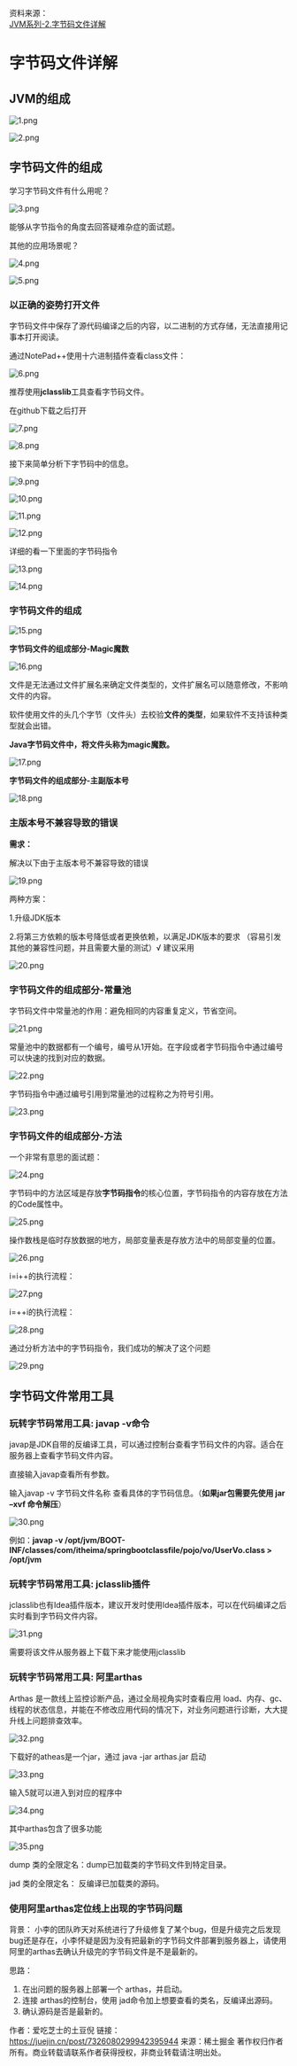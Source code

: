 资料来源：<br/>
[JVM系列-2.字节码文件详解](https://juejin.cn/post/7326080299942395944)<br/>

# 字节码文件详解

## JVM的组成

![1.png](img/ar7wyuS1KjYAIoT.webp)

![2.png](img/ylaFN3mkYqRbnuL.webp)

## 字节码文件的组成

学习字节码文件有什么用呢？

![3.png](img/sP8g6NLUo4RxOuz.webp)

能够从字节指令的角度去回答疑难杂症的面试题。

其他的应用场景呢？

![4.png](img/Pk9Rasm1rYW2MOL.webp)

![5.png](img/ILVwpnd3BO7Z6HT.webp)



### 以正确的姿势打开文件

字节码文件中保存了源代码编译之后的内容，以二进制的方式存储，无法直接用记事本打开阅读。

通过NotePad++使用十六进制插件查看class文件：

![6.png](img/mZ54EXsOGRNQoLP.webp)

推荐使用**jclasslib**工具查看字节码文件。

在github下载之后打开

![7.png](img/O2U7ftsimeVHEpc.webp)

![8.png](img/TRK8jxSYft37vFc.webp)

接下来简单分析下字节码中的信息。

![9.png](img/GpFYwIOlcHiVWRy.webp)

![10.png](img/uZnDcsWMowKN4z7.webp)



![11.png](img/nNx47t2RvoJGeHk.webp)

![12.png](img/NXoQOYc9wHGyLgh.webp)

详细的看一下里面的字节码指令

![13.png](img/dqHhtkbLp7vM2Pu.webp)

![14.png](img/LDNRecuBg13j9zk.webp)

### 字节码文件的组成

![15.png](img/xqlPrjEFKUcmQ4v.webp)

**字节码文件的组成部分-Magic魔数**

![16.png](img/e7BUkjamA82pd5t.webp)

文件是无法通过文件扩展名来确定文件类型的，文件扩展名可以随意修改，不影响文件的内容。

软件使用文件的头几个字节（文件头）去校验**文件的类型**，如果软件不支持该种类型就会出错。

**Java字节码文件中，将文件头称为magic魔数。**

![17.png](img/EIbnuJCroG9pMSL.webp)

**字节码文件的组成部分-主副版本号**

![18.png](https://p9-juejin.byteimg.com/tos-cn-i-k3u1fbpfcp/9fc5f887f9bb408384f8d723764dd42e~tplv-k3u1fbpfcp-jj-mark:3024:0:0:0:q75.awebp#?w=1006&h=445&s=126401&e=png&b=fcfbfb)

### 主版本号不兼容导致的错误

**需求：**

解决以下由于主版本号不兼容导致的错误

![19.png](img/dv1BRVgAZQkxhJW.webp)

两种方案：

1.升级JDK版本

2.将第三方依赖的版本号降低或者更换依赖，以满足JDK版本的要求 （容易引发其他的兼容性问题，并且需要大量的测试）√ 建议采用

![20.png](img/Bx6psu7AVK5Gzo3.webp)

### 字节码文件的组成部分-常量池

字节码文件中常量池的作用：避免相同的内容重复定义，节省空间。

![21.png](https://p6-juejin.byteimg.com/tos-cn-i-k3u1fbpfcp/833aa929105e4656a76f004e3df91503~tplv-k3u1fbpfcp-jj-mark:3024:0:0:0:q75.awebp#?w=976&h=402&s=63245&e=png&b=fef8f5)

常量池中的数据都有一个编号，编号从1开始。在字段或者字节码指令中通过编号可以快速的找到对应的数据。

![22.png](img/aWzOKL785QvEq1X.webp)

字节码指令中通过编号引用到常量池的过程称之为符号引用。

![23.png](img/LmWzEntXe3fr128.webp)

### 字节码文件的组成部分-方法

一个非常有意思的面试题：

![24.png](img/ycX6L7adHEVgl8p.webp)

字节码中的方法区域是存放**字节码指令**的核心位置，字节码指令的内容存放在方法的Code属性中。

![25.png](img/GJVNCR3LjX1g75I.webp)

操作数栈是临时存放数据的地方，局部变量表是存放方法中的局部变量的位置。

![26.png](img/oCTGq19AKUgvFDM.webp)

i=i++的执行流程：

![27.png](img/1f3APVbq8pow9ej.webp)

i=++i的执行流程：

![28.png](img/pDrc87Bx5Q6lds3.webp)

通过分析方法中的字节码指令，我们成功的解决了这个问题

![29.png](https://p3-juejin.byteimg.com/tos-cn-i-k3u1fbpfcp/11ef197af15f4d7faef740761962e9b2~tplv-k3u1fbpfcp-jj-mark:3024:0:0:0:q75.awebp#?w=772&h=297&s=55123&e=png&b=fcf7f7)

## 字节码文件常用工具

### 玩转字节码常用工具: javap -v命令

javap是JDK自带的反编译工具，可以通过控制台查看字节码文件的内容。适合在服务器上查看字节码文件内容。

直接输入javap查看所有参数。

输入javap -v 字节码文件名称 查看具体的字节码信息。（**如果jar包需要先使用 jar –xvf 命令解压**）

![30.png](https://p9-juejin.byteimg.com/tos-cn-i-k3u1fbpfcp/2f6a9db76d7441df986ef43ac6ad57c0~tplv-k3u1fbpfcp-jj-mark:3024:0:0:0:q75.awebp#?w=538&h=297&s=118610&e=png&b=282d34)

例如：**javap -v /opt/jvm/BOOT-INF/classes/com/itheima/springbootclassfile/pojo/vo/UserVo.class > /opt/jvm**

### 玩转字节码常用工具: jclasslib插件

jclasslib也有Idea插件版本，建议开发时使用Idea插件版本，可以在代码编译之后实时看到字节码文件内容。

![31.png](https://s2.loli.net/2024/01/26/me1X5rqZajgLDKS.webp)

需要将该文件从服务器上下载下来才能使用jclasslib

### 玩转字节码常用工具: 阿里arthas

Arthas 是一款线上监控诊断产品，通过全局视角实时查看应用 load、内存、gc、线程的状态信息，并能在不修改应用代码的情况下，对业务问题进行诊断，大大提升线上问题排查效率。

![32.png](https://s2.loli.net/2024/01/26/oKRAOvBr968ELVk.webp)

下载好的atheas是一个jar，通过 java -jar arthas.jar 启动

![33.png](https://p1-juejin.byteimg.com/tos-cn-i-k3u1fbpfcp/dbafed6131d14127be8443c59d701aa9~tplv-k3u1fbpfcp-jj-mark:3024:0:0:0:q75.awebp#?w=733&h=382&s=118707&e=png&b=272d37)

输入5就可以进入到对应的程序中

![34.png](https://p3-juejin.byteimg.com/tos-cn-i-k3u1fbpfcp/434f3c0716b5498aa05ce9fd20c8d685~tplv-k3u1fbpfcp-jj-mark:3024:0:0:0:q75.awebp#?w=988&h=508&s=235964&e=png&b=262c36)

其中arthas包含了很多功能

![35.png](https://p3-juejin.byteimg.com/tos-cn-i-k3u1fbpfcp/84d8a79666034532959545224ca16e32~tplv-k3u1fbpfcp-jj-mark:3024:0:0:0:q75.awebp#?w=940&h=427&s=71163&e=png&b=fefefe)

dump 类的全限定名：dump已加载类的字节码文件到特定目录。

jad 类的全限定名： 反编译已加载类的源码。

### 使用阿里arthas定位线上出现的字节码问题

背景： 小李的团队昨天对系统进行了升级修复了某个bug，但是升级完之后发现bug还是存在，小李怀疑是因为没有把最新的字节码文件部署到服务器上，请使用阿里的arthas去确认升级完的字节码文件是不是最新的。

思路：

1. 在出问题的服务器上部署一个 arthas，并启动。
2. 连接 arthas的控制台，使用 jad命令加上想要查看的类名，反编译出源码。
3. 确认源码是否是最新的。



作者：爱吃芝士的土豆倪
链接：https://juejin.cn/post/7326080299942395944
来源：稀土掘金
著作权归作者所有。商业转载请联系作者获得授权，非商业转载请注明出处。